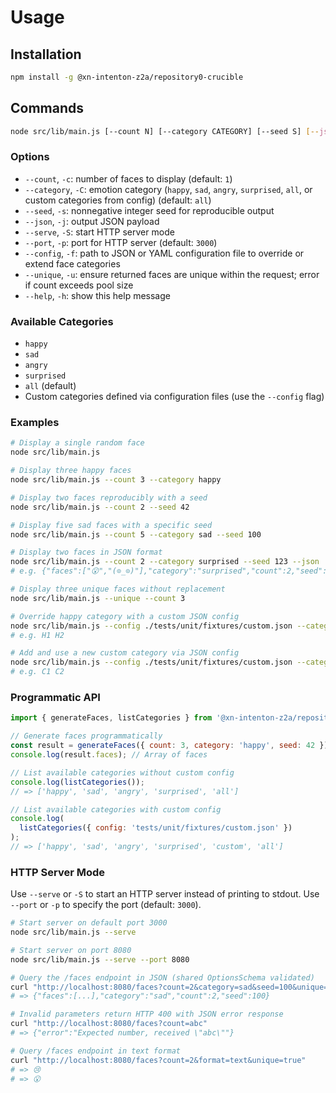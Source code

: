 # Usage

## Installation

```bash
npm install -g @xn-intenton-z2a/repository0-crucible
```

## Commands

```bash
node src/lib/main.js [--count N] [--category CATEGORY] [--seed S] [--json] [--serve] [--port P] [--config FILE] [--unique] [--help]
```

### Options

- `--count`, `-c`: number of faces to display (default: `1`)
- `--category`, `-C`: emotion category (`happy`, `sad`, `angry`, `surprised`, `all`, or custom categories from config) (default: `all`)
- `--seed`, `-s`: nonnegative integer seed for reproducible output
- `--json`, `-j`: output JSON payload
- `--serve`, `-S`: start HTTP server mode
- `--port`, `-p`: port for HTTP server (default: `3000`)
- `--config`, `-f`: path to JSON or YAML configuration file to override or extend face categories
- `--unique`, `-u`: ensure returned faces are unique within the request; error if count exceeds pool size
- `--help`, `-h`: show this help message

### Available Categories

- `happy`
- `sad`
- `angry`
- `surprised`
- `all` (default)
- Custom categories defined via configuration files (use the `--config` flag)

### Examples

```bash
# Display a single random face
node src/lib/main.js

# Display three happy faces
node src/lib/main.js --count 3 --category happy

# Display two faces reproducibly with a seed
node src/lib/main.js --count 2 --seed 42

# Display five sad faces with a specific seed
node src/lib/main.js --count 5 --category sad --seed 100

# Display two faces in JSON format
node src/lib/main.js --count 2 --category surprised --seed 123 --json
# e.g. {"faces":["😮","(⊙_⊙)"],"category":"surprised","count":2,"seed":123}

# Display three unique faces without replacement
node src/lib/main.js --unique --count 3

# Override happy category with a custom JSON config
node src/lib/main.js --config ./tests/unit/fixtures/custom.json --category happy --count 2
# e.g. H1 H2

# Add and use a new custom category via JSON config
node src/lib/main.js --config ./tests/unit/fixtures/custom.json --category custom --count 2
# e.g. C1 C2
```

### Programmatic API

```js
import { generateFaces, listCategories } from '@xn-intenton-z2a/repository0-crucible';

// Generate faces programmatically
const result = generateFaces({ count: 3, category: 'happy', seed: 42 });
console.log(result.faces); // Array of faces

// List available categories without custom config
console.log(listCategories());
// => ['happy', 'sad', 'angry', 'surprised', 'all']

// List available categories with custom config
console.log(
  listCategories({ config: 'tests/unit/fixtures/custom.json' })
);
// => ['happy', 'sad', 'angry', 'surprised', 'custom', 'all']
```

### HTTP Server Mode

Use `--serve` or `-S` to start an HTTP server instead of printing to stdout. Use `--port` or `-p` to specify the port (default: `3000`).

```bash
# Start server on default port 3000
node src/lib/main.js --serve

# Start server on port 8080
node src/lib/main.js --serve --port 8080

# Query the /faces endpoint in JSON (shared OptionsSchema validated)
curl "http://localhost:8080/faces?count=2&category=sad&seed=100&unique=true"
# => {"faces":[...],"category":"sad","count":2,"seed":100}

# Invalid parameters return HTTP 400 with JSON error response
curl "http://localhost:8080/faces?count=abc"
# => {"error":"Expected number, received \"abc\""}

# Query /faces endpoint in text format
curl "http://localhost:8080/faces?count=2&format=text&unique=true"
# => 😢
# => 😮
```